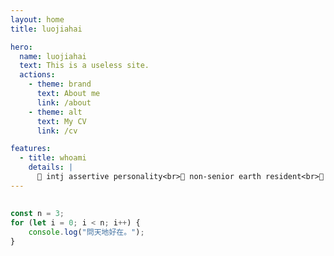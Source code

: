 ```yaml
---
layout: home
title: luojiahai

hero:
  name: luojiahai
  text: This is a useless site.
  actions:
    - theme: brand
      text: About me
      link: /about
    - theme: alt
      text: My CV
      link: /cv

features:
  - title: whoami
    details: |
      🤗 intj assertive personality<br>🔭 non-senior earth resident<br>🌱 eating, cooking, grocery shopping<br>📫 luo[at]jiahai.co
---
```


##

```ts
const n = 3;
for (let i = 0; i < n; i++) {
	console.log("問天地好在。");
}
```
